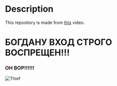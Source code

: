 # Description
This repository is made from [this](https://youtu.be/mU6anWqZJcc) video.

# БОГДАНУ ВХОД СТРОГО ВОСПРЕЩЕН!!!
### ОН ВОР!!!!!!

![Thief](https://upload.wikimedia.org/wikipedia/commons/thumb/5/5f/Red_X.svg/1200px-Red_X.svg.png)